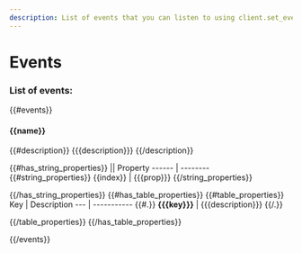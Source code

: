 ```yaml
---
description: List of events that you can listen to using client.set_event_callback
---
```

# Events

### List of events:

{{#events}}
#### {{name}}

{{#description}}
{{{description}}}
{{/description}}

{{#has_string_properties}}
|| Property
------ | --------
{{#string_properties}}
 {{index}} | {{{prop}}}
{{/string_properties}}

{{/has_string_properties}}
{{#has_table_properties}}
{{#table_properties}}
Key | Description
--- | -----------
{{#.}}
 **{{{key}}}** | {{{description}}}
{{/.}}

{{/table_properties}}
{{/has_table_properties}}


{{/events}}